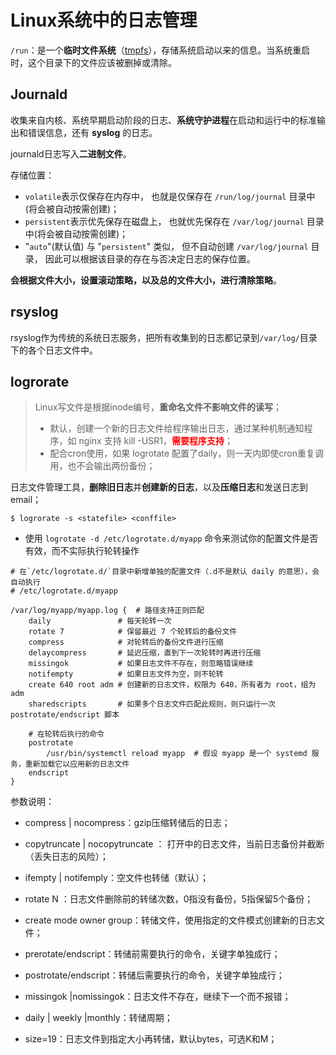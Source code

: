 # Linux系统中的日志管理

`/run`：是一个**临时文件系统**（[tmpfs](./fs.md#ramdisk)），存储系统启动以来的信息。当系统重启时，这个目录下的文件应该被删掉或清除。



## Journald

收集来自内核、系统早期启动阶段的日志、**系统守护进程**在启动和运行中的标准输出和错误信息，还有 **syslog** 的日志。

journald日志写入**二进制文件**。

存储位置：

- `volatile`表示仅保存在内存中， 也就是仅保存在 `/run/log/journal` 目录中(将会被自动按需创建)；
-  `persistent`表示优先保存在磁盘上， 也就优先保存在 `/var/log/journal` 目录中(将会被自动按需创建)；
- "`auto`"(默认值) 与 "`persistent`" 类似， 但不自动创建 `/var/log/journal` 目录， 因此可以根据该目录的存在与否决定日志的保存位置。

**会根据文件大小，设置滚动策略，以及总的文件大小，进行清除策略**。



## rsyslog 

rsyslog作为传统的系统日志服务，把所有收集到的日志都记录到`/var/log/`目录下的各个日志文件中。



## logrorate

> Linux写文件是根据inode编号，**重命名文件不影响文件的读写**；
>
> - 默认，创建一个新的日志文件给程序输出日志，通过某种机制通知程序，如 nginx 支持 kill -USR1，<font color='red'>**需要程序支持**</font>；
> - 配合cron使用，如果 logrotate 配置了daily，则一天内即使cron重复调用，也不会输出两份备份；

日志文件管理工具，**删除旧日志**并**创建新的日志**，以及**压缩日志**和发送日志到email；

```shell
$ logrorate -s <statefile> <conffile>
```

- 使用 `logrotate -d /etc/logrotate.d/myapp` 命令来测试你的配置文件是否有效，而不实际执行轮转操作

```
# 在`/etc/logrotate.d/`目录中新增单独的配置文件（.d不是默认 daily 的意思），会自动执行
# /etc/logrotate.d/myapp

/var/log/myapp/myapp.log {  # 路径支持正则匹配
    daily               # 每天轮转一次  
    rotate 7            # 保留最近 7 个轮转后的备份文件  
    compress            # 对轮转后的备份文件进行压缩  
    delaycompress       # 延迟压缩，直到下一次轮转时再进行压缩  
    missingok           # 如果日志文件不存在，则忽略错误继续  
    notifempty          # 如果日志文件为空，则不轮转  
    create 640 root adm # 创建新的日志文件，权限为 640，所有者为 root，组为 adm  
    sharedscripts       # 如果多个日志文件匹配此规则，则只运行一次 postrotate/endscript 脚本  
  
    # 在轮转后执行的命令  
    postrotate  
        /usr/bin/systemctl reload myapp  # 假设 myapp 是一个 systemd 服务，重新加载它以应用新的日志文件  
    endscript  
}
```

参数说明：

- compress | nocompress：gzip压缩转储后的日志；

- copytruncate      | nocopytruncate ： 打开中的日志文件，当前日志备份并截断（丢失日志的风险）；

- ifempty | notifemply：空文件也转储（默认）；

- rotate N ：日志文件删除前的转储次数，0指没有备份，5指保留5个备份；

- create mode owner group：转储文件，使用指定的文件模式创建新的日志文件；

- prerotate/endscript：转储前需要执行的命令，关键字单独成行；

- postrotate/endscript：转储后需要执行的命令，关键字单独成行；

- missingok |nomissingok：日志文件不存在，继续下一个而不报错；

- daily | weekly |monthly：转储周期；

- size=19：日志文件到指定大小再转储，默认bytes，可选K和M；

